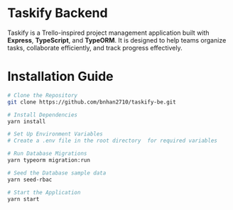 # Taskify Backend

Taskify is a Trello-inspired project management application built with **Express**, **TypeScript**, and **TypeORM**. It is designed to help teams organize tasks, collaborate efficiently, and track progress effectively.

# Installation Guide

```bash
# Clone the Repository
git clone https://github.com/bnhan2710/taskify-be.git

# Install Dependencies
yarn install

# Set Up Environment Variables
# Create a .env file in the root directory  for required variables

# Run Database Migrations
yarn typeorm migration:run

# Seed the Database sample data
yarn seed-rbac

# Start the Application
yarn start
